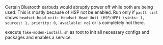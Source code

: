 Certain Bluetooth earbuds would abruptly power off while both are being used.
This is mostly because of HSP not be enabled.
Run only if `pactl list` shows ```headset-head-unit: Headset Head Unit (HSP/HFP) (sinks: 1, sources: 1, priority: 0, available: no)``` or is completely not there.


execute `fake-modem-install.sh` as root to init all necessary configs and packages and enables a service.

